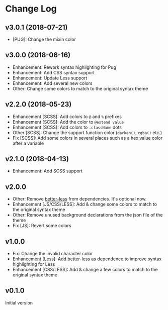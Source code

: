 # Change Log

## v3.0.1 (2018-07-21)

* [PUG]: Change the mixin color

## v3.0.0 (2018-06-16)
* Enhancement: Rework syntax highlighting for Pug
* Enhancement: Add CSS syntax support
* Enhancement: Update Less support
* Enhancement: Add several new colors
* Other: Change some colors to match to the original syntax theme

## v2.2.0 (2018-05-23)
* Enhancement [SCSS]: Add colors to `@` and `%` prefixes
* Enhancement [SCSS]: Add the color to `@extend value`
* Enhancement [SCSS]: Add colors to `.className` dots
* Other [SCSS]: Change the support function color (`darken()`, `rgba()` etc.)
* Fix [SCSS]: Add some colors in several places such as a hex value color after a variable

## v2.1.0 (2018-04-13)
* Enhancement: Add SCSS support

## v2.0.0
* Other: Remove [better-less](https://marketplace.visualstudio.com/items?itemName=radium-v.better-less) from dependencies. It's optional now.
* Enhancement [JS/CSS/LESS]: Add & change some colors to match to the original syntax theme
* Other: Remove unused background declarations from the json file of the theme
* Fix [JS]: Revert some colors

## v1.0.0
* Fix: Change the invalid character color
* Enhancement [Less]: Add [better-less](https://marketplace.visualstudio.com/items?itemName=radium-v.better-less) as dependence to improve syntax highlighting for Less
* Enhancement [CSS/LESS]: Add & change a few colors to match to the original syntax theme

## v0.1.0
Initial version
